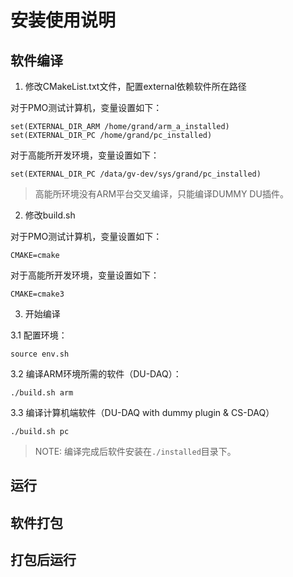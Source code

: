 # 安装使用说明

## 软件编译

1. 修改CMakeList.txt文件，配置external依赖软件所在路径

对于PMO测试计算机，变量设置如下：
```
set(EXTERNAL_DIR_ARM /home/grand/arm_a_installed)
set(EXTERNAL_DIR_PC /home/grand/pc_installed)
```

对于高能所开发环境，变量设置如下：
```
set(EXTERNAL_DIR_PC /data/gv-dev/sys/grand/pc_installed)
```

> 高能所环境没有ARM平台交叉编译，只能编译DUMMY DU插件。

2. 修改build.sh

对于PMO测试计算机，变量设置如下：
```
CMAKE=cmake
```

对于高能所开发环境，变量设置如下：
```
CMAKE=cmake3
```

3. 开始编译

3.1 配置环境：
```
source env.sh
```

3.2 编译ARM环境所需的软件（DU-DAQ）：
```
./build.sh arm
```

3.3 编译计算机端软件（DU-DAQ with dummy plugin & CS-DAQ）
```
./build.sh pc
```

> NOTE:
> 编译完成后软件安装在`./installed`目录下。

## 运行


## 软件打包

## 打包后运行
